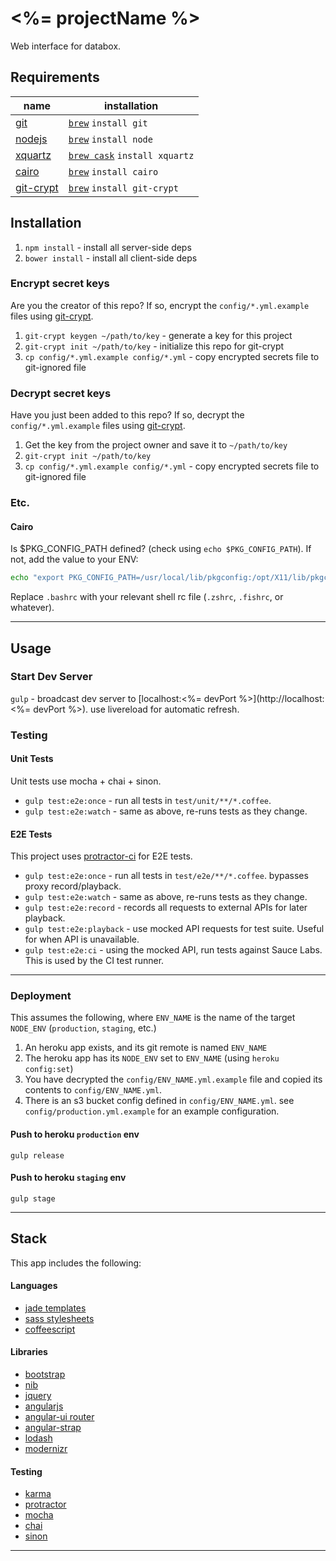 # <%= projectName %>

Web interface for databox.

## Requirements

|name | installation|
|---|---|
|[git](http://git-scm.com/)| [`brew`](http://brew.sh/) `install git` |
|[nodejs](http://nodejs.org/)| [`brew`](http://brew.sh/) `install node`
|[xquartz](http://xquartz.macosforge.org/landing/)| [`brew cask`](https://github.com/caskroom/homebrew-cask) `install xquartz` |
|[cairo](http://cairographics.org/)| [`brew`](http://brew.sh/) `install cairo`|
|[git-crypt](https://www.agwa.name/projects/git-crypt/)| [`brew`](http://brew.sh/) `install git-crypt` |

## Installation
1. `npm install` - install all server-side deps
1. `bower install` - install all client-side deps

### Encrypt secret keys
Are you the creator of this repo? If so, encrypt the `config/*.yml.example` files using [git-crypt](https://www.agwa.name/projects/git-crypt/).

1. `git-crypt keygen ~/path/to/key` - generate a key for this project
1. `git-crypt init ~/path/to/key` - initialize this repo for git-crypt
1. `cp config/*.yml.example config/*.yml` - copy encrypted secrets file to git-ignored file

### Decrypt secret keys
Have you just been added to this repo? If so, decrypt the `config/*.yml.example` files using [git-crypt](https://www.agwa.name/projects/git-crypt/).

1. Get the key from the project owner and save it to `~/path/to/key`
1. `git-crypt init ~/path/to/key`
1. `cp config/*.yml.example config/*.yml` - copy encrypted secrets file to git-ignored file

### Etc.

#### Cairo

Is $PKG_CONFIG_PATH defined? (check using `echo $PKG_CONFIG_PATH`). If not, add the value to your ENV:

~~~bash
echo "export PKG_CONFIG_PATH=/usr/local/lib/pkgconfig:/opt/X11/lib/pkgconfig" > ~/.bashrc
~~~

Replace `.bashrc` with your relevant shell rc file (`.zshrc`, `.fishrc`, or whatever).

---

## Usage

### Start Dev Server
`gulp` - broadcast dev server to [localhost:<%= devPort %>](http://localhost:<%= devPort %>). use livereload for automatic refresh.

### Testing

#### Unit Tests

Unit tests use mocha + chai + sinon.

* `gulp test:e2e:once` - run all tests in `test/unit/**/*.coffee`.
* `gulp test:e2e:watch` - same as above, re-runs tests as they change.

#### E2E Tests

This project uses [protractor-ci](https://github.com/lynndylanhurley/protractor-ci) for E2E tests.

* `gulp test:e2e:once` - run all tests in `test/e2e/**/*.coffee`. bypasses proxy record/playback.
* `gulp test:e2e:watch` - same as above, re-runs tests as they change.
* `gulp test:e2e:record` - records all requests to external APIs for later playback.
* `gulp test:e2e:playback` - use mocked API requests for test suite. Useful for when API is unavailable.
* `gulp test:e2e:ci` - using the mocked API, run tests against Sauce Labs. This is used by the CI test runner.

---

### Deployment

This assumes the following, where `ENV_NAME` is the name of the target `NODE_ENV` (`production`, `staging`, etc.)

1. An heroku app exists, and its git remote is named `ENV_NAME`
1. The heroku app has its `NODE_ENV` set to `ENV_NAME` (using `heroku config:set`)
1. You have decrypted the `config/ENV_NAME.yml.example` file and copied its contents to `config/ENV_NAME.yml`.
1. There is an s3 bucket config defined in `config/ENV_NAME.yml`. see `config/production.yml.example` for an example configuration.

#### Push to heroku `production` env

`gulp release`

#### Push to heroku `staging` env

`gulp stage`

---

## Stack

This app includes the following:

#### Languages
* [jade templates](http://jade-lang.com/)
* [sass stylesheets](http://sass-lang.com/)
* [coffeescript](http://coffeescript.org/)

#### Libraries
* [bootstrap](http://getbootstrap.com/)
* [nib](http://visionmedia.github.io/nib/)
* [jquery](http://jquery.com/)
* [angularjs](http://angularjs.org/)
* [angular-ui router](https://github.com/angular-ui/ui-router)
* [angular-strap](http://mgcrea.github.io/angular-strap/)
* [lodash](http://lodash.com/docs)
* [modernizr](http://modernizr.com/)

#### Testing
* [karma](http://karma-runner.github.io/0.12/index.html)
* [protractor](https://github.com/angular/protractor)
* [mocha](http://visionmedia.github.io/mocha/)
* [chai](http://chaijs.com/guide/installation/)
* [sinon](http://sinonjs.org/)

---
